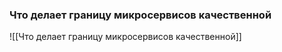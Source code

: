 ### Что делает границу микросервисов качественной
![[Что делает границу микросервисов качественной]]